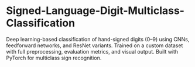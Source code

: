 # Signed-Language-Digit-Multiclass-Classification
Deep learning-based classification of hand-signed digits (0–9) using CNNs, feedforward networks, and ResNet variants. Trained on a custom dataset with full preprocessing, evaluation metrics, and visual output. Built with PyTorch for multiclass sign recognition.
